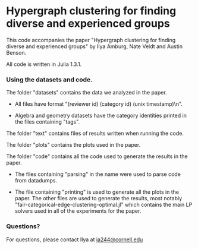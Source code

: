 # Hypergraph clustering for finding diverse and experienced groups

This code accompanies the paper "Hypergraph clustering for finding diverse and experienced groups" by Ilya Amburg, Nate Veldt and Austin Benson.

All code is written in Julia 1.3.1.

### Using the datasets and code.

The folder "datasets" contains the data we analyzed in the paper.

- All files have format "(reviewer id) (category id) (unix timestamp)\n".

- Algebra and geometry datasets have the category identities printed in the files containing "tags".

The folder "text" contains files of results written when running the code.

The folder "plots" contains the plots used in the paper.

The folder "code" contains all the code used to generate the results in the paper.

- The files containing "parsing" in the name were used to parse code from datadumps.

- The file containing "printing" is used to generate all the plots in the paper. The other files are used to generate the results, most notably "fair-categorical-edge-clustering-optimal.jl" which contains the main LP solvers used in all of the experiments for the paper.

### Questions?

For questions, please contact Ilya at ia244@cornell.edu
